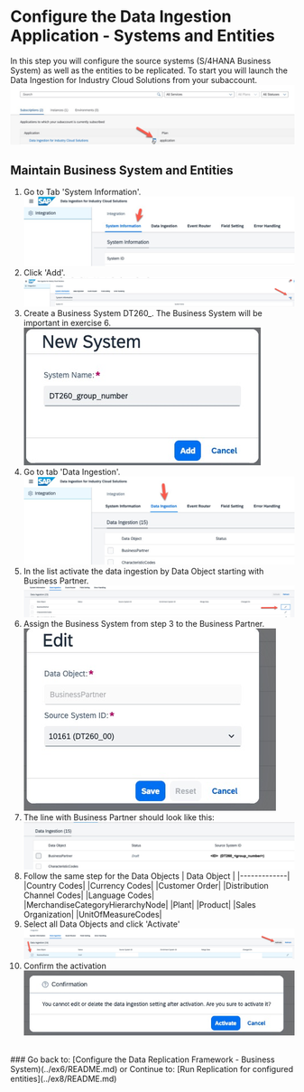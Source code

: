 # Configure the Data Ingestion Application - Systems and Entities
In this step you will configure the source systems (S/4HANA Business System) as well as the entities to be replicated.
To start you will launch the Data Ingestion for Industry Cloud Solutions from your subaccount. <br>![](/exercises/ex2/images/EX2_1.jpg)


## Maintain Business System and Entities

1. Go to Tab 'System Information'. <br>![](/exercises/ex2/images/EX2_3.jpg)
2. Click 'Add'. <br>![](/exercises/ex2/images/EX2_2.jpg)
3. Create a Business System DT260_<your group number>. The Business System will be important in exercise 6. <br>![](/exercises/ex2/images/EX2_4.jpg)
4. Go to tab 'Data Ingestion'. <br>![](/exercises/ex2/images/EX2_5.jpg)
5. In the list activate the data ingestion by Data Object starting with Business Partner. <br>![](/exercises/ex2/images/EX2_6.jpg)
6. Assign the Business System from step 3 to the Business Partner. <br>![](/exercises/ex2/images/EX2_7.jpg)
7. The line with Business Partner should look like this: <br>![](/exercises/ex2/images/EX2_8.jpg)
8. Follow the same step for the Data Objects
| Data Object | 
|-------------|
|Country Codes|
|Currency Codes|
|Customer Order|
|Distribution Channel Codes|
|Language Codes|
|MerchandiseCategoryHierarchyNode|
|Plant|
|Product|
|Sales Organization|
|UnitOfMeasureCodes|
9. Select all Data Objects and click 'Activate'  <br>![](/exercises/ex2/images/EX2_9.jpg)
10. Confirm the activation <br>![](/exercises/ex2/images/EX2_10.jpg)


<br> 
### Go back to: [Configure the Data Replication Framework - Business System)(../ex6/README.md) or Continue to: [Run Replication for configured entities](../ex8/README.md)